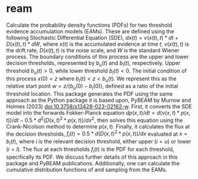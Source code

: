 # ream
Calculate the probability density functions (PDFs) for two threshold evidence accumulation models (EAMs). These are defined using the following Stochastic Differential Equation (SDE), 
$`dx(t) = v(x(t),t)*dt+D(x(t),t)*dW`$, 
where $`x(t)`$ is the accumulated evidence at time $`t`$, $`v(x(t),t)`$ is the drift rate, $`D(x(t),t)`$ is the noise scale, and $`W`$ is the standard Wiener process. The boundary conditions of this process are the upper and lower decision thresholds, represented by $`b_u(t)`$ and $`b_l(t)`$, respectively. Upper threshold $`b_u(t) > 0`$, while lower threshold $`b_l(t) < 0`$. The initial condition of this process $`x(0) = z`$ where $`b_l(t) < z < b_u(t)`$. We represent this as the relative start point $`w = z/(b_u(0)-b_l(0))`$, defined as a ratio of the initial threshold location. This package generates the PDF using the same approach as the Python package it is based upon, PyBEAM by Murrow and Holmes (2023) <doi:10.3758/s13428-023-02162-w>. First, it converts the SDE model into the forwards Fokker-Planck equation 
$`dp(x,t)/dt = d(v(x,t)*p(x,t))/dt-0.5*d^2(D(x,t)^2*p(x,t))/dx^2`$, 
then solves this equation using the Crank-Nicolson method to determine $`p(x,t)`$. Finally, it calculates the flux at the decision thresholds, $`f_i(t) = 0.5*d(D(x,t)^2*p(x,t))/dx`$ evaluated at $`x = b_i(t)`$, where $`i`$ is the relevant decision threshold, either upper ($`i = u`$) or lower ($`i = l`$). The flux at each thresholds $`f_i(t)`$ is the PDF for each threshold, specifically its PDF. We discuss further details of this approach in this package and PyBEAM publications. Additionally, one can calculate the cumulative distribution functions of and sampling from the EAMs.
